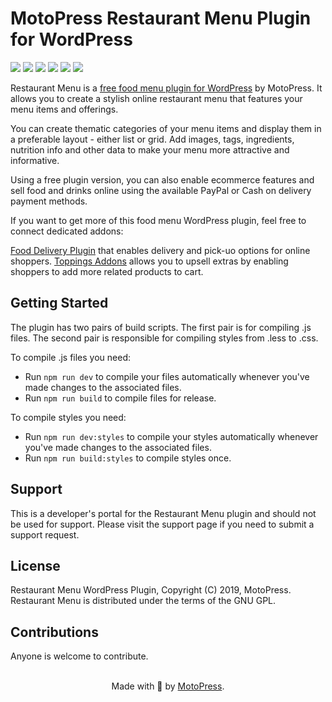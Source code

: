# MotoPress Restaurant Menu Plugin for WordPress

![](https://img.shields.io/wordpress/plugin/v/mp-restaurant-menu)
![](https://img.shields.io/wordpress/plugin/wp-version/mp-restaurant-menu)
![](https://img.shields.io/wordpress/plugin/dd/mp-restaurant-menu)
![](https://img.shields.io/wordpress/plugin/installs/mp-restaurant-menu)
![](https://img.shields.io/wordpress/plugin/rating/mp-restaurant-menu)
![](https://img.shields.io/badge/license-GPL--2.0%2B-blue.svg?style=flat)

Restaurant Menu is a [free food menu plugin for WordPress](https://motopress.com/products/restaurant-menu/) by MotoPress. It allows you to create a stylish online restaurant menu that features your menu items and offerings.

You can create thematic categories of your menu items and display them in a preferable layout - either list or grid. Add images, tags, ingredients, nutrition info and other data to make your menu more attractive and informative.

Using a free plugin version, you can also enable ecommerce features and sell food and drinks online using the available PayPal or Cash on delivery payment methods.

If you want to get more of this food menu WordPress plugin, feel free to connect dedicated addons:

[Food Delivery Plugin](https://motopress.com/products/restaurant-menu-delivery/) that enables delivery and pick-uo options for online shoppers.
[Toppings Addons](https://motopress.com/products/restaurant-menu-toppings/) allows you to upsell extras by enabling shoppers to add more related products to cart.

## Getting Started
The plugin has two pairs of build scripts. The first pair is for compiling .js files. The second pair is responsible for compiling styles from .less to .css. 

To compile .js files you need:
* Run `npm run dev` to compile your files automatically whenever you've made changes to the associated files.
* Run `npm run build` to compile files for release.

To compile styles you need:
* Run `npm run dev:styles` to compile your styles automatically whenever you've made changes to the associated files.
* Run `npm run build:styles` to compile styles once.

## Support
This is a developer's portal for the Restaurant Menu plugin and should not be used for support. Please visit the support page if you need to submit a support request.

## License
Restaurant Menu WordPress Plugin, Copyright (C) 2019, MotoPress.
Restaurant Menu is distributed under the terms of the GNU GPL.

## Contributions
Anyone is welcome to contribute.

<p align="center">
    <br/>
    Made with 💙 by <a href="https://motopress.com/">MotoPress</a>.<br/>
</p>
